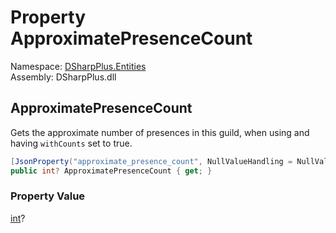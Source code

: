 # Property ApproximatePresenceCount

Namespace: [DSharpPlus.Entities](DSharpPlus.Entities.md)  
Assembly: DSharpPlus.dll

## <a id="DSharpPlus_Entities_DiscordGuild_ApproximatePresenceCount"></a>ApproximatePresenceCount

Gets the approximate number of presences in this guild, when using <xref href="DSharpPlus.DiscordClient.GetGuildAsync(System.UInt64%2cSystem.Nullable%7bSystem.Boolean%7d)" data-throw-if-not-resolved="false"></xref> and having <code class="paramref">withCounts</code> set to true.

```csharp
[JsonProperty("approximate_presence_count", NullValueHandling = NullValueHandling.Ignore)]
public int? ApproximatePresenceCount { get; }
```

### Property Value

[int](https://learn.microsoft.com/dotnet/api/system.int32)?

